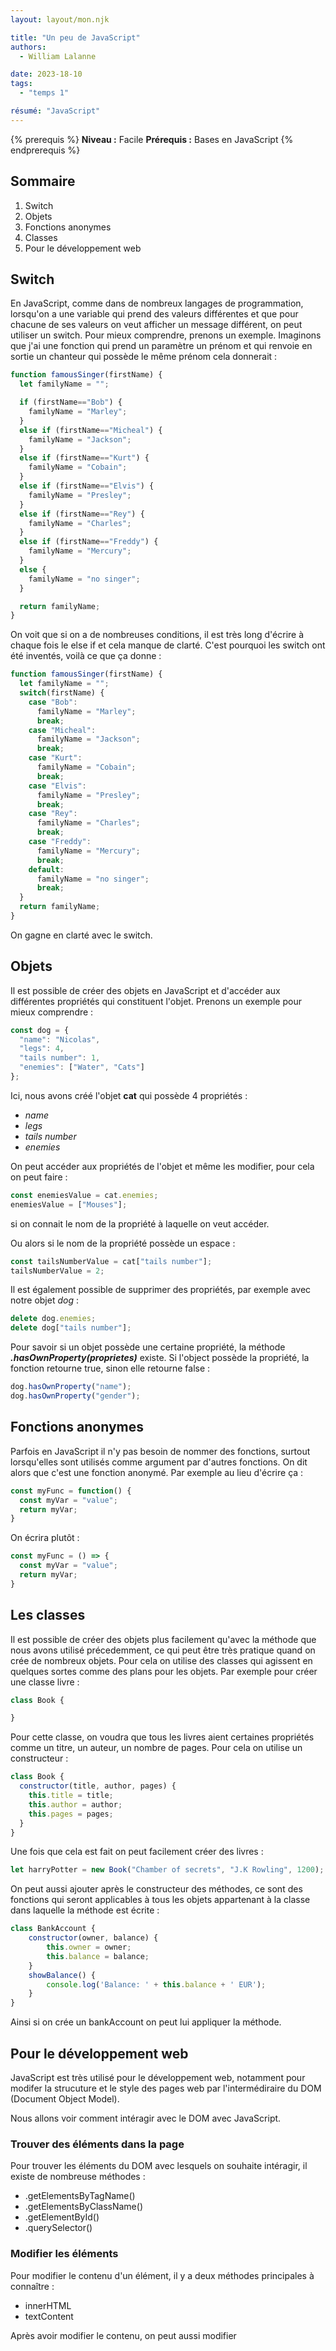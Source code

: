 ```yaml
---
layout: layout/mon.njk

title: "Un peu de JavaScript"
authors:
  - William Lalanne

date: 2023-18-10
tags: 
  - "temps 1"

résumé: "JavaScript"
---
```


{% prerequis %}
**Niveau :** Facile
**Prérequis :** Bases en JavaScript
{% endprerequis %}

## Sommaire

1. Switch 
2. Objets
3. Fonctions anonymes
4. Classes
5. Pour le développement web

## Switch
En JavaScript, comme dans de nombreux langages de programmation, lorsqu'on a une variable qui prend des valeurs différentes et que pour chacune de ses valeurs on veut afficher un message différent, on peut utiliser un switch. Pour mieux comprendre, prenons un exemple.
Imaginons que j'ai une fonction qui prend un paramètre un prénom et qui renvoie en sortie un chanteur qui possède le même prénom cela donnerait : 
```javascript 
function famousSinger(firstName) {
  let familyName = "";

  if (firstName=="Bob") {
    familyName = "Marley";
  } 
  else if (firstName=="Micheal") {
    familyName = "Jackson";
  }
  else if (firstName=="Kurt") {
    familyName = "Cobain";
  }
  else if (firstName=="Elvis") {
    familyName = "Presley";
  }
  else if (firstName=="Rey") {
    familyName = "Charles";
  }
  else if (firstName=="Freddy") {
    familyName = "Mercury";
  }
  else {
    familyName = "no singer";
  }

  return familyName;
}
```
On voit que si on a de nombreuses conditions, il est très long d'écrire à chaque fois le else if et cela manque de clarté. C'est pourquoi les switch ont été inventés, voilà ce que ça donne : 
```javascript 
function famousSinger(firstName) {
  let familyName = "";
  switch(firstName) {
    case "Bob":
      familyName = "Marley";
      break;
    case "Micheal":
      familyName = "Jackson";
      break;
    case "Kurt":
      familyName = "Cobain";
      break;
    case "Elvis":
      familyName = "Presley";
      break;
    case "Rey":
      familyName = "Charles";
      break;
    case "Freddy":
      familyName = "Mercury";
      break;
    default:
      familyName = "no singer";
      break;
  }
  return familyName;
}
```
On gagne en clarté avec le switch.


## Objets 
Il est possible de créer des objets en JavaScript et d'accéder aux différentes propriétés qui constituent l'objet. Prenons un exemple pour mieux comprendre :
```javascript 
const dog = {
  "name": "Nicolas",
  "legs": 4,
  "tails number": 1,
  "enemies": ["Water", "Cats"]
};
```
Ici, nous avons créé l'objet **cat** qui possède 4 propriétés :
- *name*
- *legs*
- *tails number* 
- *enemies* 

On peut accéder aux propriétés de l'objet et même les modifier, pour cela on peut faire :
```javascript 
const enemiesValue = cat.enemies;
enemiesValue = ["Mouses"];
```
si on connait le nom de la propriété à laquelle on veut accéder. 

Ou alors si le nom de la propriété possède un espace : 
```javascript 
const tailsNumberValue = cat["tails number"];
tailsNumberValue = 2;
```
Il est également possible de supprimer des propriétés, par exemple avec notre objet *dog* :
```javascript 
delete dog.enemies;
delete dog["tails number"];
```

Pour savoir si un objet possède une certaine propriété, la méthode ***.hasOwnProperty(proprietes)*** existe. Si l'object possède la propriété, la fonction retourne true, sinon elle retourne false :

```javascript 
dog.hasOwnProperty("name");
dog.hasOwnProperty("gender");
```

## Fonctions anonymes

Parfois en JavaScript il n'y pas besoin de nommer des fonctions, surtout lorsqu'elles sont utilisés comme argument par d'autres fonctions. On dit alors que c'est une fonction anonymé.
Par exemple au lieu d'écrire ça : 
```javascript 
const myFunc = function() {
  const myVar = "value";
  return myVar;
} 
```
On écrira plutôt : 
```javascript 
const myFunc = () => {
  const myVar = "value";
  return myVar;
}
```

## Les classes

Il est possible de créer des objets plus facilement qu'avec la méthode que nous avons utilisé précedemment, ce qui peut être très pratique quand on crée de nombreux objets. Pour cela on utilise des classes qui agissent en quelques sortes comme des plans pour les objets. 
Par exemple pour créer une classe livre :
```javascript 
class Book {

}
```
Pour cette classe, on voudra que tous les livres aient certaines propriétés comme un titre, un auteur, un nombre de pages. Pour cela on utilise un constructeur :
```javascript 
class Book {
  constructor(title, author, pages) {
    this.title = title;
    this.author = author;
    this.pages = pages;
  }
}
```

Une fois que cela est fait on peut facilement créer des livres :

```javascript 
let harryPotter = new Book("Chamber of secrets", "J.K Rowling", 1200);
```

On peut aussi ajouter après le constructeur des méthodes, ce sont des fonctions qui seront applicables à tous les objets appartenant à la classe dans laquelle la méthode est écrite :
```javascript 
class BankAccount {
    constructor(owner, balance) {
        this.owner = owner;
        this.balance = balance;
    }
    showBalance() {
        console.log('Balance: ' + this.balance + ' EUR');
    }
}
```

Ainsi si on crée un bankAccount on peut lui appliquer la méthode.

## Pour le développement web

JavaScript est très utilisé pour le développement web, notamment pour modifer la strucuture et le style des pages web par l'intermédiraire du DOM (Document Object Model).

Nous allons voir comment intéragir avec le DOM avec JavaScript.

### Trouver des éléments dans la page
Pour trouver les éléments du DOM avec lesquels on souhaite intéragir, il existe de nombreuse méthodes :
- .getElementsByTagName()
- .getElementsByClassName()
- .getElementById()
- .querySelector()

### Modifier les éléments
Pour modifier le contenu d'un élément, il y a deux méthodes principales à connaître : 
- innerHTML
- textContent

Après avoir modifier le contenu, on peut aussi modifier 





